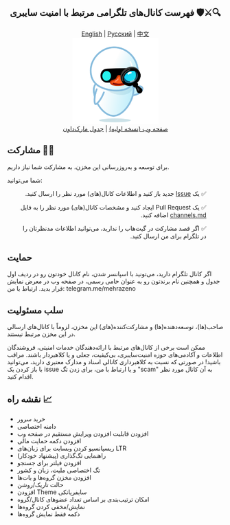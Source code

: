 <div align="center">
<h2>فهرست کانال‌های تلگرامی مرتبط با امنیت سایبری 🛡️⚔️🔍</h2>
</div>
<div align="center">
  <a href="./README-en.md">English</a> | 
  <a href="./README-ru.md">Русский</a> | 
  <a href="./README-zh.md">中文</a>
</div>

<div align="center">
  <img src="../src/assets/icon.png" width="200" height="200" alt="Icon">
</div>

<div align="center">
  <a href="https://mehrazino.github.io/tg-cybersec/">صفحه وب (نسخه اولیه)</a> |
  <a href="../src/data/channels.md">جدول مارک‌داون</a>
</div>

## مشارکت 🤝🔄

برای توسعه و به‌روزرسانی این مخزن، به مشارکت شما نیاز داریم.

شما می‌توانید:

<ul dir="rtl">
  <p>✅ یک <a href="https://github.com/mehrazino/tg-cybersec/issues/new">Issue</a> جدید باز کنید و اطلاعات کانال(های) مورد نظر را ارسال کنید.</p>
  <p>✅ یک Pull Request ایجاد کنید و مشخصات کانال(های) مورد نظر را به فایل <a href="../src/data/channels.md">channels.md</a> اضافه کنید.</p>
  
  <p>✅ اگر قصد مشارکت در گیت‌هاب را ندارید، می‌توانید اطلاعات مدنظرتان را در تلگرام برای من ارسال کنید.</p>
</ul>

## حمایت

اگر کانال تلگرام دارید، می‌تونید با اسپانسر شدن، نام کانال خودتون رو در ردیف اول جدول و همچنین نام برندتون رو به عنوان حامی رسمی، در صفحه وب در معرض نمایش قرار بدید.
ارتباط با من: telegram.me/mehrazeno

## سلب مسئولیت

صاحب(ها)، توسعه‌دهنده‌(ها) و مشارکت‌کننده(های) این مخزن، لزوماً با کانال‌های ارسالی در این مخزن مرتبط نیستند.

ممکن است برخی از کانال‌های مرتبط با ارائه‌دهندگان خدمات امنیتی، فروشندگان اطلاعات و آکادمی‌های حوزه امنیت‌سایبری، بی‌کیفیت، جعلی و یا کلاهبردار باشند. مراقب باشید!
در صورتی که نسبت به کلاهبرداری کانالی اسناد و مدارک معتبری دارید، می‌توانید با باز کردن یک issue و یا ارتباط با من، برای زدن تگ "scam" به آن کانال مورد نظر اقدام کنید.

## نقشه راه 📈
- خرید سرور
- دامنه اختصاصی
- افزودن قابلیت افزودن ویرایش مستقیم در صفحه وب
- افزودن دکمه حمایت مالی
- ریسپانسیو کردن وبسایت برای زبان‌های LTR
- راهنمایی تگ‌گذاری (پیشنهاد خودکار)
- افزودن فیلتر برای جستجو
- تگ اختصاصی ملیت‌، زبان و کشور
- افزودن مخزن گروه‌ها و بات‌ها
- حالت تاریک‌/روشن
- افزودن Theme سایفرپانکی
- امکان ترتیب‌بندی بر اساس تعداد عضوهای کانال/گروه
- نمایش/مخفی کردن گروه‌ها
- دکمه فقط نمایش گروه‌ها
